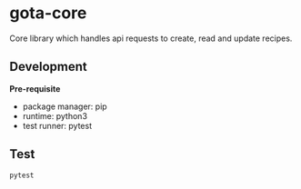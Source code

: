 # gota-core

Core library which handles api requests to create, read and update recipes.

## Development

**Pre-requisite**

-   package manager: pip
-   runtime: python3
-   test runner: pytest

## Test

```bash
pytest
```
